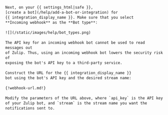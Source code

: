     Next, on your {{ settings_html|safe }},
    [create a bot](/help/add-a-bot-or-integration) for
    {{ integration_display_name }}. Make sure that you select
    **Incoming webhook** as the **Bot type**:

    ![](/static/images/help/bot_types.png)

    The API key for an incoming webhook bot cannot be used to read messages out
    of Zulip. Thus, using an incoming webhook bot lowers the security risk of
    exposing the bot's API key to a third-party service.

    Construct the URL for the {{ integration_display_name }}
    bot using the bot's API key and the desired stream name:

    {!webhook-url.md!}

    Modify the parameters of the URL above, where `api_key` is the API key
    of your Zulip bot, and `stream` is the stream name you want the
    notifications sent to.
